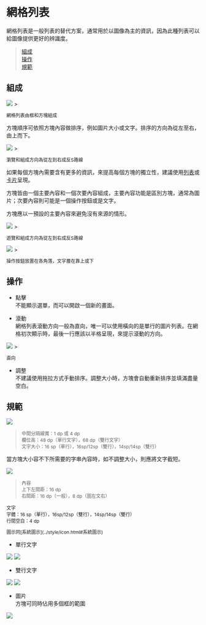 # 網格列表

網格列表是一般列表的替代方案，通常用於以圖像為主的資訊，因為此種列表可以給圖像提供更好的辨識度。

> [組成](#組成)  
> [操作](#操作)  
> [規範](#規範)  

## 組成
<img src="http://material-design.storage.googleapis.com/publish/material_v_4/material_ext_publish/0Bx4BSt6jniD7VGhsOE5idWlJWXM/components_grids_usage3.png" style="max-width:50%"/>
> <p style="font-size: 12px">網格列表由框和方塊組成</p>

方塊順序可依照方塊內容做排序，例如圖片大小或文字。排序的方向為從左至右，由上而下。

<img src="http://material-design.storage.googleapis.com/publish/material_v_4/material_ext_publish/0Bx4BSt6jniD7YTU2ekJPMU80MVU/components_grids_usage1.png" style="max-width:50%"/>
> <p style="font-size: 12px">瀏覽和組成方向為從左到右成反S路線</p>

如果每個方塊內需要含有更多的資訊，來提高每個方塊的獨立性，建議使用[列表](#列表)或[卡片](card.html)呈現。

方塊皆由一個主要內容和一個次要內容組成，主要內容功能是區別方塊，通常為圖片；次要內容則可能是一個操作按鈕或是文字。

方塊應以一預設的主要內容來避免沒有來源的情形。

<img src="http://material-design.storage.googleapis.com/publish/material_v_4/material_ext_publish/0Bx4BSt6jniD7YzdVdmpZT3FRX1E/components_grids_content1.png" style="max-width:50%"/>
> <p style="font-size: 12px">遊覽和組成方向為從左到右成反S路線</p>

<img src="http://material-design.storage.googleapis.com/publish/material_v_4/material_ext_publish/0Bx4BSt6jniD7MHktdTZCcWZQcjA/components_grids_content2.png" style="max-width:50%"/>
> <p style="font-size: 12px">操作按鈕放置在各角落，文字層在靠上或下</p>

## 操作
* 點擊  
不能顯示選單，而可以開啟一個新的畫面。

* 滾動  
網格列表滾動方向一般為直向，唯一可以使用橫向的是單行的圖片列表。在網格初次顯示時，最後一行應該以半格呈現，來提示滾動的方向。

<img src="http://material-design.storage.googleapis.com/publish/material_v_4/material_ext_publish/0Bx4BSt6jniD7ZVpFMDhCbXlXaEk/components_grids_behavior1.png" style="max-width:50%"/>
> <p style="font-size: 12px">直向</p>

* 調整  
不建議使用拖拉方式手動排序。調整大小時，方塊會自動重新排序並填滿盡量空白。

## 規範

![](http://material-design.storage.googleapis.com/publish/material_v_4/material_ext_publish/0B_udO5B8pzrzM3JBazdXUTg2Nmc/components_grids_specs1.png)
> <p style="font-size: 12px">中間分隔線寬：1 dp 或 4 dp<br>欄位高：48 dp（單行文字），68 dp（雙行文字）<br>文字大小：16 sp（單行），16sp/12sp（雙行），14sp/14sp（雙行）</p>

當方塊大小容不下所需要的字串內容時，如不調整大小，則應將文字截短。

![](http://material-design.storage.googleapis.com/publish/material_v_4/material_ext_publish/0B_udO5B8pzrzV1lsNXRSX0ROaTg/components_grids_specs22.png)
> <p style="font-size: 12px">內容<br>上下左間距：16 dp<br>右間距：16 dp（一般），8 dp（圖左文右）<br></p>
<p style="font-size: 12px">文字<br>字體：16 sp（單行），16sp/12sp（雙行），14sp/14sp（雙行）<br>行間空白：4 dp</p>
<p style="font-size: 12px">圖示同[系統圖示](../style/icon.html#系統圖示)

* 單行文字  

<img src="http://material-design.storage.googleapis.com/publish/material_v_4/material_ext_publish/0B6Okdz75tqQsZXRKSnJtRzRYU1E/components_grids_specs7.png" style="max-width:50%"/>

<img src="http://material-design.storage.googleapis.com/publish/material_v_4/material_ext_publish/0B6Okdz75tqQsYjZqOWJGa25LVjQ/components_grids_specs12.png" style="max-width:50%"/>

* 雙行文字  

<img src="http://material-design.storage.googleapis.com/publish/material_v_4/material_ext_publish/0B6Okdz75tqQscU9haHV6LU9SWnM/components_grids_specs15.png" style="max-width:50%"/>

<img src="http://material-design.storage.googleapis.com/publish/material_v_4/material_ext_publish/0B6Okdz75tqQsd0RjRWd1bW9WY0E/components_grids_specs21.png" style="max-width:50%"/>

* 圖片  
方塊可同時佔用多個框的範圍

<img src="http://material-design.storage.googleapis.com/publish/material_v_4/material_ext_publish/0B6Okdz75tqQsYW0xRlY4U3dOMUU/components_grids_specs4.png" style="max-width:50%"/>